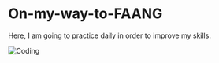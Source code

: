 # On-my-way-to-FAANG
Here, I am going to practice daily in order to improve my skills.


![Coding](https://i.pinimg.com/564x/d9/63/f4/d963f41305f7223a5c45ddd641fc0a63.jpg)
